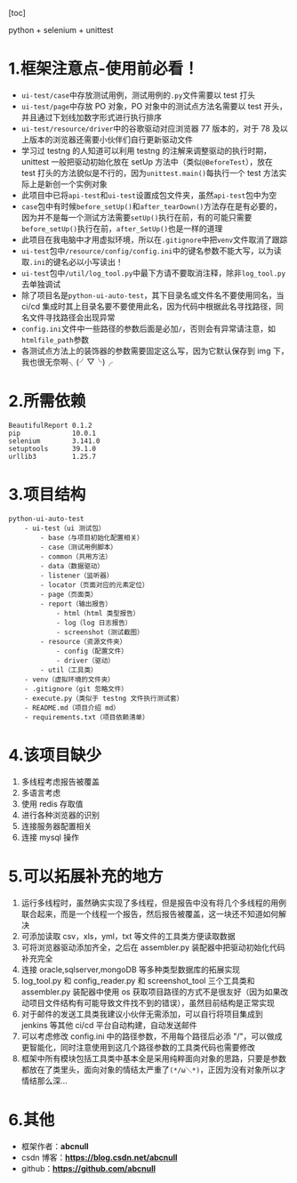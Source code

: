 [toc]

python + selenium + unittest

# 1.框架注意点-使用前必看！
- `ui-test/case`中存放测试用例，测试用例的`.py`文件需要以 test 打头
- `ui-test/page`中存放 PO 对象，PO 对象中的测试点方法名需要以 test 开头，并且通过下划线加数字形式进行执行排序
- `ui-test/resource/driver`中的谷歌驱动对应浏览器 77 版本的，对于 78 及以上版本的浏览器还需要小伙伴们自行更新驱动文件
- 学习过 testng 的人知道可以利用 testng 的注解来调整驱动的执行时期，unittest 一般把驱动初始化放在 setUp 方法中（类似`@BeforeTest`），放在 test 打头的方法貌似是不行的，因为`unittest.main()`每执行一个 test 方法实际上是新创一个实例对象
- 此项目中已将`api-test`和`ui-test`设置成包文件夹，虽然`api-test`包中为空
- `case`包中有时候`before_setUp()`和`after_tearDown()`方法存在是有必要的，因为并不是每一个测试方法需要`setUp()`执行在前，有的可能只需要`before_setUp()`执行在前，`after_SetUp()`也是一样的道理
- 此项目在我电脑中才用虚拟环境，所以在`.gitignore`中把`venv`文件取消了跟踪
- `ui-test`包中`/resource/config/config.ini`中的键名参数不能大写，以为读取`.ini`的键名必以小写读出！
- `ui-test`包中`/util/log_tool.py`中最下方请不要取消注释，除非`log_tool.py`去单独调试
- 除了项目名是`python-ui-auto-test`，其下目录名或文件名不要使用同名，当 ci/cd 集成时其上目录名要不要使用此名，因为代码中根据此名寻找路径，同名文件寻找路径会出现异常
- `config.ini`文件中一些路径的参数后面是必加`/`，否则会有异常请注意，如`htmlfile_path`参数
- 各测试点方法上的装饰器的参数需要固定这么写，因为它默认保存到 img 下，我也很无奈啊╮(╯▽╰)╭

# 2.所需依赖
```
BeautifulReport 0.1.2	
pip             10.0.1	
selenium        3.141.0	
setuptools      39.1.0	
urllib3	        1.25.7	
```

# 3.项目结构
```
python-ui-auto-test
    - ui-test（ui 测试包）
        - base（与项目初始化配置相关）
        - case（测试用例脚本）
        - common（共用方法）
        - data（数据驱动）
        - listener（监听器）
        - locator（页面对应的元素定位）
        - page（页面类）
        - report（输出报告）
            - html（html 类型报告）
            - log（log 日志报告）
            - screenshot（测试截图）
        - resource（资源文件夹）
            - config（配置文件）
            - driver（驱动）
        - util（工具类）
    - venv（虚拟环境的文件夹）
    - .gitignore（git 忽略文件）
    - execute.py（类似于 testng 文件执行测试套）
    - README.md（项目介绍 md）
    - requirements.txt（项目依赖清单）
```
# 4.该项目缺少
1. 多线程考虑报告被覆盖
2. 多语言考虑
3. 使用 redis 存取值
4. 进行各种浏览器的识别
5. 连接服务器配置相关
6. 连接 mysql 操作

# 5.可以拓展补充的地方
1. 运行多线程时，虽然确实实现了多线程，但是报告中没有将几个多线程的用例联合起来，而是一个线程一个报告，然后报告被覆盖，这一块还不知道如何解决
1. 可添加读取 csv，xls，yml，txt 等文件的工具类方便读取数据
2. 可将浏览器驱动添加齐全，之后在 assembler.py 装配器中把驱动初始化代码补充完全
3. 连接 oracle,sqlserver,mongoDB 等多种类型数据库的拓展实现
4. log_tool.py 和 config_reader.py 和 screenshot_tool 三个工具类和 assembler.py 装配器中使用 os 获取项目路径的方式不是很友好（因为如果改动项目文件结构有可能导致文件找不到的错误），虽然目前结构是正常实现
5. 对于邮件的发送工具类我建议小伙伴无需添加，可以自行将项目集成到 jenkins 等其他 ci/cd 平台自动构建，自动发送邮件
6. 可以考虑修改 config.ini 中的路径参数，不用每个路径后必添 "/"，可以做成更智能化，同时注意使用到这几个路径参数的工具类代码也需要修改
7. 框架中所有模块包括工具类中基本全是采用纯粹面向对象的思路，只要是参数都放在了类里头，面向对象的情结太严重了`(*/ω＼*)`，正因为没有对象所以才情结那么深...

# 6.其他
- 框架作者：**abcnull**
- csdn 博客：**https://blog.csdn.net/abcnull**
- github：**https://github.com/abcnull**